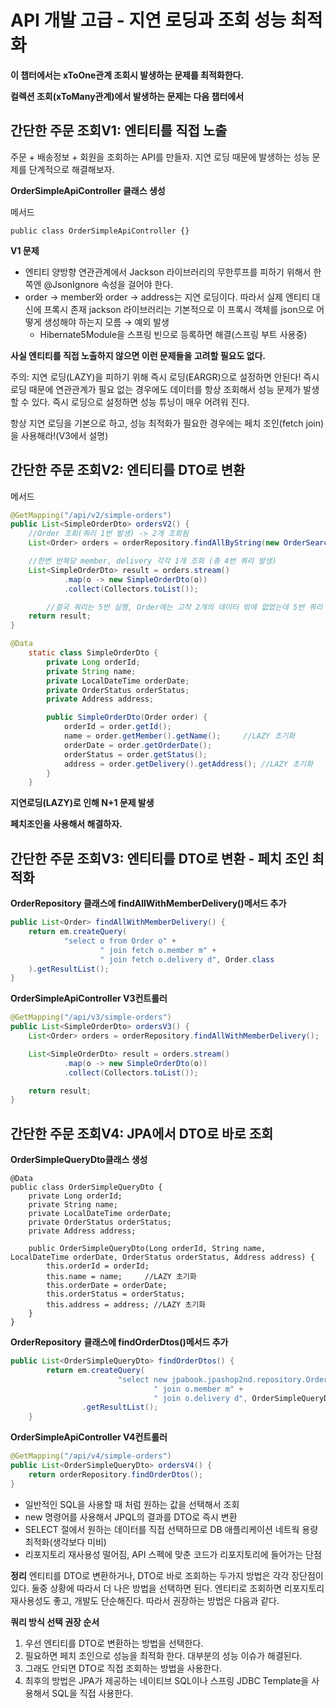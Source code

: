 # API 개발 고급 - 지연 로딩과 조회 성능 최적화

**이 챕터에서는 xToOne관계 조회시 발생하는 문제를 최적화한다.**

**컬렉션 조회(xToMany관계)에서 발생하는 문제는 다음 챕터에서**

## 간단한 주문 조회V1: 엔티티를 직접 노출

주문 + 배송정보 + 회원을 조회하는 API를 만들자.
지연 로딩 때문에 발생하는 성능 문제를 단계적으로 해결해보자.

**OrderSimpleApiController 클래스 생성**

메서드

`public class OrderSimpleApiController {}`

**V1 문제**

- 엔티티 양방향 연관관계에서 Jackson 라이브러리의 무한루프를 피하기 위해서 한쪽엔 @JsonIgnore 속성을 걸어야 한다.
- order → member와 order → address는 지연 로딩이다. 따라서 실제 엔티티 대신에 프록시 존재
jackson 라이브러리는 기본적으로 이 프록시 객체를 json으로 어떻게 생성해야 하는지 모름 → 예외 발생
    - Hibernate5Module을 스프링 빈으로 등록하면 해결(스프링 부트 사용중)

**사실 엔티티를 직접 노출하지 않으면 이런 문제들을 고려할 필요도 없다.**

주의: 지연 로딩(LAZY)을 피하기 위해 즉시 로딩(EARGR)으로 설정하면 안된다! 즉시 로딩 때문에
연관관계가 필요 없는 경우에도 데이터를 항상 조회해서 성능 문제가 발생할 수 있다. 즉시 로딩으로
설정하면 성능 튜닝이 매우 어려워 진다.

항상 지연 로딩을 기본으로 하고, 성능 최적화가 필요한 경우에는 페치 조인(fetch join)을 사용해라!(V3에서 설명)

## 간단한 주문 조회V2: 엔티티를 DTO로 변환

메서드

```java
@GetMapping("/api/v2/simple-orders")
public List<SimpleOrderDto> ordersV2() {
    //Order 조회(쿼리 1번 발생) -> 2개 조회됨
    List<Order> orders = orderRepository.findAllByString(new OrderSearch());

    //한번 반복당 member, delivery 각각 1개 조회 (총 4번 쿼리 발생)
    List<SimpleOrderDto> result = orders.stream()
            .map(o -> new SimpleOrderDto(o))
            .collect(Collectors.toList());

		//결국 쿼리는 5번 실행, Order에는 고작 2개의 데이터 밖에 없었는데 5번 쿼리 발생, 만약 Order의 데이터가 많았다면.?
    return result;
}

@Data
    static class SimpleOrderDto {
        private Long orderId;
        private String name;
        private LocalDateTime orderDate;
        private OrderStatus orderStatus;
        private Address address;

        public SimpleOrderDto(Order order) {
            orderId = order.getId();
            name = order.getMember().getName();     //LAZY 초기화
            orderDate = order.getOrderDate();
            orderStatus = order.getStatus();
            address = order.getDelivery().getAddress(); //LAZY 초기화
        }
    }
```

**지연로딩(LAZY)로 인해 N+1 문제 발생**

**페치조인을 사용해서 해결하자.**

## 간단한 주문 조회V3: 엔티티를 DTO로 변환 - 페치 조인 최적화

**OrderRepository 클래스에 findAllWithMemberDelivery()메서드 추가**

```java
public List<Order> findAllWithMemberDelivery() {
    return em.createQuery(
            "select o from Order o" +
                    " join fetch o.member m" +
                    " join fetch o.delivery d", Order.class
    ).getResultList();
}
```

**OrderSimpleApiController V3컨트롤러**

```java
@GetMapping("/api/v3/simple-orders")
public List<SimpleOrderDto> ordersV3() {
    List<Order> orders = orderRepository.findAllWithMemberDelivery();   //페치조인으로 N+1문제 해결

    List<SimpleOrderDto> result = orders.stream()
            .map(o -> new SimpleOrderDto(o))
            .collect(Collectors.toList());

    return result;
}
```

## 간단한 주문 조회V4: JPA에서 DTO로 바로 조회

**OrderSimpleQueryDto클래스 생성**

```
@Data
public class OrderSimpleQueryDto {
    private Long orderId;
    private String name;
    private LocalDateTime orderDate;
    private OrderStatus orderStatus;
    private Address address;

    public OrderSimpleQueryDto(Long orderId, String name, LocalDateTime orderDate, OrderStatus orderStatus, Address address) {
        this.orderId = orderId;
        this.name = name;     //LAZY 초기화
        this.orderDate = orderDate;
        this.orderStatus = orderStatus;
        this.address = address; //LAZY 초기화
    }
}
```

**OrderRepository** **클래스에 findOrderDtos()메서드 추가**

```java
public List<OrderSimpleQueryDto> findOrderDtos() {
        return em.createQuery(
                        "select new jpabook.jpashop2nd.repository.OrderSimpleQueryDto(o.id, m.name, o.orderDate, o.status, d.address) from Order o" +
                                " join o.member m" +
                                " join o.delivery d", OrderSimpleQueryDto.class)
                .getResultList();
    }
```

**OrderSimpleApiController V4컨트롤러**

```java
@GetMapping("/api/v4/simple-orders")
public List<OrderSimpleQueryDto> ordersV4() {
    return orderRepository.findOrderDtos();
}
```

- 일반적인 SQL을 사용할 때 처럼 원하는 값을 선택해서 조회
- new 명령어를 사용해서 JPQL의 결과를 DTO로 즉시 변환
- SELECT 절에서 원하는 데이터를 직접 선택하므로 DB 애플리케이션 네트웍 용량 최적화(생각보다 미비)
- 리포지토리 재사용성 떨어짐, API 스펙에 맞춘 코드가 리포지토리에 들어가는 단점

**정리**
엔티티를 DTO로 변환하거나, DTO로 바로 조회하는 두가지 방법은 각각 장단점이 있다. 둘중 상황에
따라서 더 나은 방법을 선택하면 된다. 엔티티로 조회하면 리포지토리 재사용성도 좋고, 개발도 단순해진다. 따라서 권장하는 방법은 다음과 같다.

**쿼리 방식 선택 권장 순서**

1. 우선 엔티티를 DTO로 변환하는 방법을 선택한다.
2. 필요하면 페치 조인으로 성능을 최적화 한다. 대부분의 성능 이슈가 해결된다.
3. 그래도 안되면 DTO로 직접 조회하는 방법을 사용한다.
4. 최후의 방법은 JPA가 제공하는 네이티브 SQL이나 스프링 JDBC Template을 사용해서 SQL을 직접 사용한다.
